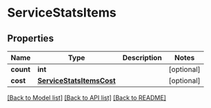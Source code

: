 # ServiceStatsItems

## Properties
Name | Type | Description | Notes
------------ | ------------- | ------------- | -------------
**count** | **int** |  | [optional] 
**cost** | [**ServiceStatsItemsCost**](ServiceStatsItemsCost.md) |  | [optional] 

[[Back to Model list]](../README.md#documentation-for-models) [[Back to API list]](../README.md#documentation-for-api-endpoints) [[Back to README]](../README.md)


